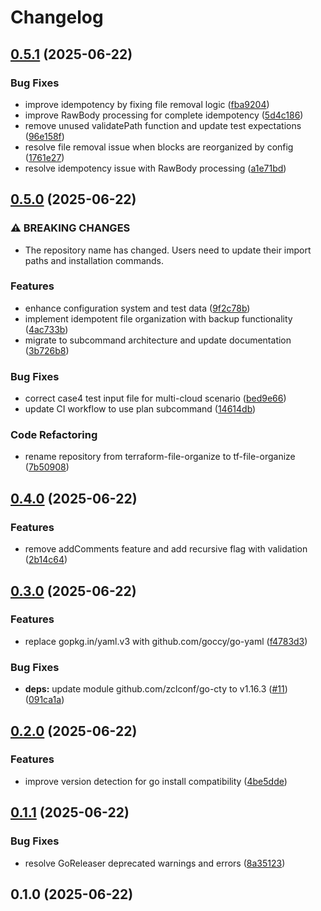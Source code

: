 # Changelog

## [0.5.1](https://github.com/tomoya-namekawa/tf-file-organize/compare/v0.5.0...v0.5.1) (2025-06-22)


### Bug Fixes

* improve idempotency by fixing file removal logic ([fba9204](https://github.com/tomoya-namekawa/tf-file-organize/commit/fba920425de94310d04133db08f4b5c35589abca))
* improve RawBody processing for complete idempotency ([5d4c186](https://github.com/tomoya-namekawa/tf-file-organize/commit/5d4c186213d51d12e5653bb3f753cd9240872267))
* remove unused validatePath function and update test expectations ([96e158f](https://github.com/tomoya-namekawa/tf-file-organize/commit/96e158f3dd0f67fecbdb5ab173612e43cb255ac4))
* resolve file removal issue when blocks are reorganized by config ([1761e27](https://github.com/tomoya-namekawa/tf-file-organize/commit/1761e276b22413e2926256c6cf2f7da384329ae8))
* resolve idempotency issue with RawBody processing ([a1e71bd](https://github.com/tomoya-namekawa/tf-file-organize/commit/a1e71bddb61369cdf5818ced33ac091bf78c9096))

## [0.5.0](https://github.com/tomoya-namekawa/tf-file-organize/compare/v0.4.0...v0.5.0) (2025-06-22)


### ⚠ BREAKING CHANGES

* The repository name has changed. Users need to update their import paths and installation commands.

### Features

* enhance configuration system and test data ([9f2c78b](https://github.com/tomoya-namekawa/tf-file-organize/commit/9f2c78b17e079724cd3b415a2a6008857bb2bf1e))
* implement idempotent file organization with backup functionality ([4ac733b](https://github.com/tomoya-namekawa/tf-file-organize/commit/4ac733bd60cc69b2f9a6c412511fd65383cd003c))
* migrate to subcommand architecture and update documentation ([3b726b8](https://github.com/tomoya-namekawa/tf-file-organize/commit/3b726b83625d8331f280f119ad1b39db8c614a82))


### Bug Fixes

* correct case4 test input file for multi-cloud scenario ([bed9e66](https://github.com/tomoya-namekawa/tf-file-organize/commit/bed9e6666eb46f4ea9bffa2d9b0ee489f177aab2))
* update CI workflow to use plan subcommand ([14614db](https://github.com/tomoya-namekawa/tf-file-organize/commit/14614dbe162f3339bf1243a0687cb77c4d9d5677))


### Code Refactoring

* rename repository from terraform-file-organize to tf-file-organize ([7b50908](https://github.com/tomoya-namekawa/tf-file-organize/commit/7b50908ca0c2bbe7ceedfb3f85116f5939227019))

## [0.4.0](https://github.com/tomoya-namekawa/tf-file-organize/compare/v0.3.0...v0.4.0) (2025-06-22)


### Features

* remove addComments feature and add recursive flag with validation ([2b14c64](https://github.com/tomoya-namekawa/tf-file-organize/commit/2b14c643149933201c8f32b43e202626be9fe3ca))

## [0.3.0](https://github.com/tomoya-namekawa/tf-file-organize/compare/v0.2.0...v0.3.0) (2025-06-22)


### Features

* replace gopkg.in/yaml.v3 with github.com/goccy/go-yaml ([f4783d3](https://github.com/tomoya-namekawa/tf-file-organize/commit/f4783d378daee297956e60b619c21a2cb5fa2455))


### Bug Fixes

* **deps:** update module github.com/zclconf/go-cty to v1.16.3 ([#11](https://github.com/tomoya-namekawa/tf-file-organize/issues/11)) ([091ca1a](https://github.com/tomoya-namekawa/tf-file-organize/commit/091ca1a8a05138bac5c37f3e24e7d2c024391198))

## [0.2.0](https://github.com/tomoya-namekawa/tf-file-organize/compare/v0.1.1...v0.2.0) (2025-06-22)


### Features

* improve version detection for go install compatibility ([4be5dde](https://github.com/tomoya-namekawa/tf-file-organize/commit/4be5dde80c200a575e65d90bfc60c2a4b35ed872))

## [0.1.1](https://github.com/tomoya-namekawa/tf-file-organize/compare/v0.1.0...v0.1.1) (2025-06-22)


### Bug Fixes

* resolve GoReleaser deprecated warnings and errors ([8a35123](https://github.com/tomoya-namekawa/tf-file-organize/commit/8a35123c00b1e59553df4b517f47d60f0c39fc06))

## 0.1.0 (2025-06-22)
